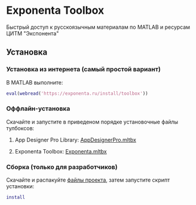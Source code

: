 # Exponenta Toolbox

Быстрый доступ к русскоязычным материалам по MATLAB и ресурсам ЦИТМ "Экспонента"

## Установка

### Установка из интернета (самый простой вариант)

В MATLAB выполните:
```MATLAB
eval(webread('https://exponenta.ru/install/toolbox'))
```

### Оффлайн-установка

Скачайте и запустите в приведеном порядке установочные файлы тулбоксов:

1. App Designer Pro Library: [AppDesignerPro.mltbx](https://roslovets.github.io/ghbin/#roslovets/AppDesignerPro#AppDesignerPro.mltbx)

2. Exponenta Toolbox: [Exponenta.mltbx](https://roslovets.github.io/ghbin/#etmc-exponenta/ExponentaToolbox#Exponenta.mltbx)

### Сборка (только для разработчиков)

Скачайте и распакуйте [файлы проекта](https://github.com/roslovets/AppDesignerPro/archive/master.zip), затем запустите скрипт установки:
```MATLAB
install
```
